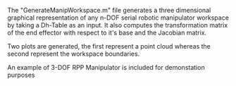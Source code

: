 The "GenerateManipWorkspace.m" file generates a three dimensional graphical representation of any n-DOF serial robotic manipulator workspace by taking a Dh-Table as an input. It also computes the transformation matrix of the end effector with respect to it's base and the Jacobian matrix.

Two plots are generated, the first represent a point cloud whereas the second represent the workspace boundaries. 

An example of 3-DOF RPP Manipulator is included for demonstation purposes
